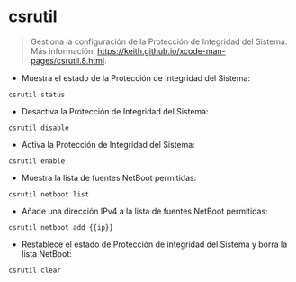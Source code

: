 # csrutil

> Gestiona la configuración de la Protección de Integridad del Sistema.
> Más información: <https://keith.github.io/xcode-man-pages/csrutil.8.html>.

- Muestra el estado de la Protección de Integridad del Sistema:

`csrutil status`

- Desactiva la Protección de Integridad del Sistema:

`csrutil disable`

- Activa la Protección de Integridad del Sistema:

`csrutil enable`

- Muestra la lista de fuentes NetBoot permitidas:

`csrutil netboot list`

- Añade una dirección IPv4 a la lista de fuentes NetBoot permitidas:

`csrutil netboot add {{ip}}`

- Restablece el estado de Protección de integridad del Sistema y borra la lista NetBoot:

`csrutil clear`
